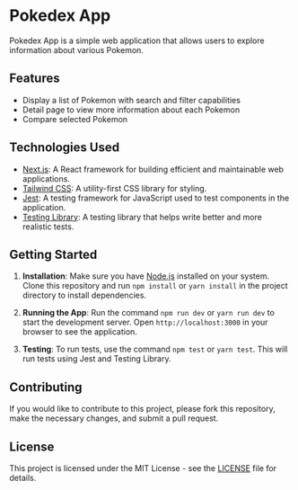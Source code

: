 # Pokedex App

Pokedex App is a simple web application that allows users to explore information about various Pokemon.

## Features

- Display a list of Pokemon with search and filter capabilities
- Detail page to view more information about each Pokemon
- Compare selected Pokemon

## Technologies Used

- [Next.js](https://nextjs.org/): A React framework for building efficient and maintainable web applications.
- [Tailwind CSS](https://tailwindcss.com/): A utility-first CSS library for styling.
- [Jest](https://jestjs.io/): A testing framework for JavaScript used to test components in the application.
- [Testing Library](https://testing-library.com/): A testing library that helps write better and more realistic tests.

## Getting Started

1. **Installation**: Make sure you have [Node.js](https://nodejs.org/) installed on your system. Clone this repository and run `npm install` or `yarn install` in the project directory to install dependencies.

2. **Running the App**: Run the command `npm run dev` or `yarn run dev` to start the development server. Open `http://localhost:3000` in your browser to see the application.

3. **Testing**: To run tests, use the command `npm test` or `yarn test`. This will run tests using Jest and Testing Library.

## Contributing

If you would like to contribute to this project, please fork this repository, make the necessary changes, and submit a pull request.

## License

This project is licensed under the MIT License - see the [LICENSE](LICENSE) file for details.
